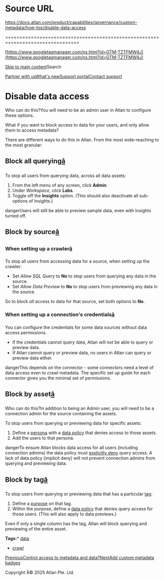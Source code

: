 # Source URL
https://docs.atlan.com/product/capabilities/governance/custom-metadata/how-tos/disable-data-access

================================================================================

<!--
canonical: https://docs.atlan.com/product/capabilities/governance/custom-metadata/how-tos/disable-data-access
link-alternate: https://docs.atlan.com/product/capabilities/governance/custom-metadata/how-tos/disable-data-access
meta-description: :::warning Who can do this? You will need to be an admin user in Atlan to configure these options.
meta-docsearch:docusaurus_tag: docs-default-current
meta-docsearch:language: en
meta-docsearch:version: current
meta-docusaurus_locale: en
meta-docusaurus_tag: docs-default-current
meta-docusaurus_version: current
meta-generator: Docusaurus v3.8.1
meta-og-description: :::warning Who can do this? You will need to be an admin user in Atlan to configure these options.
meta-og-locale: en
meta-og-title: Disable data access | Atlan Documentation
meta-og-url: https://docs.atlan.com/product/capabilities/governance/custom-metadata/how-tos/disable-data-access
meta-twitter:card: summary_large_image
meta-viewport: width=device-width,initial-scale=1
title: Disable data access | Atlan Documentation
-->

[https://www.googletagmanager.com/ns.html?id=GTM-TZTFMW4J](https://www.googletagmanager.com/ns.html?id=GTM-TZTFMW4J)

[Skip to main content](#__docusaurus_skipToContent_fallback)Search

[Partner with us](https://docs.google.com/forms/d/e/1FAIpQLScuAIhCm2GS7YFstrOjawbP8J7PUmOynQo7wI2yGCcCyEcVSw/viewform)[What's new](https://shipped.atlan.com/)[Support portal](https://atlan.zendesk.com/auth/v2/login/signin?return_to=https%3A%2F%2Fatlan.zendesk.com%2Fhc%2Fen-us&theme=hc&locale=en-us&brand_id=1900000425113&auth_origin=1900000425113%2Cfalse%2Ctrue)[Contact support](/support/submit-request)

Disable data access
===================

Who can do this?You will need to be an admin user in Atlan to configure these options.

What if you want to block access to data for your users, and only allow them to access metadata?

There are different ways to do this in Atlan. From the most wide\-reaching to the most granular:

Block all querying[â](#block-all-querying "Direct link to Block all querying")
--------------------------------------------------------------------------------

To stop all users from querying data, across all data assets:

1. From the left menu of any screen, click **Admin**.
2. Under *Workspace*, click **Labs**.
3. Toggle off the **Insights** option. (This should also deactivate all sub\-options of Insights.)

dangerUsers will still be able to preview sample data, even with Insights turned off.

Block by source[â](#block-by-source "Direct link to Block by source")
-----------------------------------------------------------------------

### When setting up a crawler[â](#when-setting-up-a-crawler "Direct link to When setting up a crawler")

To stop all users from accessing data for a source, when setting up the crawler:

* Set *Allow SQL Query* to **No** to stop users from querying any data in the source.
* Set *Allow Data Preview* to **No** to stop users from previewing any data in the source.

So to block *all* access to data for that source, set both options to **No**.

### When setting up a connection's credentials[â](#when-setting-up-a-connections-credentials "Direct link to When setting up a connection's credentials")

You can configure the credentials for some data sources without data access permissions.

* If the credentials cannot query data, Atlan will not be able to query or preview data.
* If Atlan cannot query or preview data, no users in Atlan can query or preview data either.

dangerThis depends on the connector \- some connectors need a level of data access even to crawl metadata. The specific set up guide for each connector gives you the minimal set of permissions.

Block by asset[â](#block-by-asset "Direct link to Block by asset")
--------------------------------------------------------------------

Who can do this?In addition to being an Admin user, you will need to be a connection admin for the source containing the assets.

To stop users from querying or previewing data for specific assets:

1. Define a [persona](/product/capabilities/governance/access-control/how-tos/create-a-persona) with a [data policy](/product/capabilities/governance/access-control/how-tos/create-a-persona#add-a-data-policy) that denies access to those assets.
2. Add the users to that persona.

dangerTo ensure Atlan blocks data access for all users (including connection admins) the data policy must [explicitly deny](/product/capabilities/governance/custom-metadata/how-tos/control-access-metadata-data#explicit-restrictions-denies-take-priority) query access. A lack of data policy (implicit deny) will not prevent connection admins from querying and previewing data.

Block by tag[â](#block-by-tag "Direct link to Block by tag")
--------------------------------------------------------------

To stop users from querying or previewing data that has a particular [tag](/product/capabilities/governance/tags/concepts/what-are-tags):

1. Define a [purpose](/product/capabilities/governance/access-control/how-tos/create-a-purpose) on that tag.
2. Within the purpose, define a [data policy](/product/capabilities/governance/access-control/how-tos/create-a-purpose#add-a-data-policy) that denies query access for those users. (This will also apply to data previews.)

Even if only a single column has the tag, Atlan will block querying and previewing of the entire asset.

**Tags:*** [data](/tags/data)
* [crawl](/tags/crawl)

[PreviousControl access to metadata and data?](/product/capabilities/governance/custom-metadata/how-tos/control-access-metadata-data)[NextAdd custom metadata badges](/product/capabilities/governance/custom-metadata/how-tos/add-custom-metadata-badges)

Copyright Â© 2025 Atlan Pte. Ltd.

